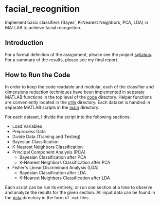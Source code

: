 # facial_recognition
Implement basic classifiers (Bayes', K-Nearest Neighbors, PCA, LDA) in MATLAB to achieve facial recognition.
 
## Introduction
 
For a formal definition of the assignment, please see the project [syllabus](docs/proj01.pdf). For a summary of the results, please see my final report.

## How to Run the Code

In order to keep the code readable and modular, each of the classifier and dimensions reduction techniques have been implemented in separate MATLAB functions in the top level of the [code](code/) directory. Helper functions are conveniently located in the [utils](code/utils/) directory. Each dataset is handled in separate MATLAB scripts in the [main](code/main/) directory.

For each dataset, I divide the script into the following sections:

* Load Variables
* Preprocess Data
* Divide Data (Training and Testing)
* Bayesian Classification
* K-Nearest Neighbors Classification
* Principal Component Analysis (PCA)
  * Bayesian Classification after PCA
  * K-Nearest Neighbors Classification after PCA
* Fisher's Linear Discriminant Analysis (LDA)
  * Bayesian Classification after LDA
  * K-Nearest Neighbors Classification after LDA
  
Each script can be run its entirety, or run one section at a time to observe and analyze the results for the given section. All input data can be found in the [data](data/) directory in the form of `.mat` files.
